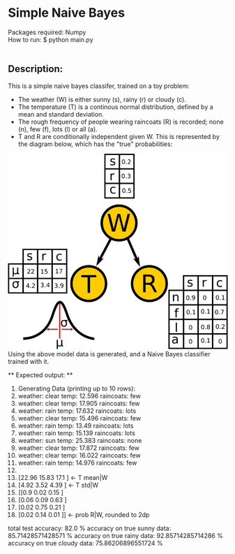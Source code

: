 # Simple Naive Bayes

Packages required: Numpy <br>
How to run: $ python main.py <br>
<br>
## Description:<br>

This is a simple naive bayes classifer, trained on a toy problem: <br>
* The weather (W) is either sunny (s), rainy (r) or cloudy (c).
* The temperature (T) is a continous normal distribution, defined by a mean and standard deviation.
* The rough frequency of people wearing raincoats (R) is recorded; none (n), few (f), lots (l) or all (a).
* T and R are conditionally independent given W.
This is represented by the diagram below, which has the "true" probabilities: <br>

<img src="https://github.com/GiottoFrean/Small-Python-Projects/blob/main/NaiveBayes/PGM.png" alt="PGM" width="600"/>

<br>
Using the above model data is generated, and a Naive Bayes classifier trained with it.<br>

** Expected output: ** <br>

1. Generating Data (printing up to 10 rows):
2. weather: clear      temp: 12.596     raincoats: few
3. weather: clear      temp: 17.905     raincoats: few
4. weather: rain       temp: 17.632     raincoats: lots
5. weather: clear      temp: 15.496     raincoats: few
6. weather: rain       temp: 13.49      raincoats: lots
7. weather: rain       temp: 15.139     raincoats: lots
8. weather: sun        temp: 25.383     raincoats: none
9. weather: clear      temp: 17.872     raincoats: few
10. weather: clear      temp: 16.022     raincoats: few
11. weather: rain       temp: 14.976     raincoats: few
12. 
13. \[22.96 15.83 17.1 \]   <- T mean|W
14. \[4.92 3.52 4.39 \]   <- T std|W
15. \[\[0.9  0.02 0.15 \]
16. \[0.06 0.09 0.63 \]
17. \[0.02 0.75 0.21 \]
18. \[0.02 0.14 0.01 \]\]   <- prob R|W, rounded to 2dp

total test accuracy: 82.0 %
accuracy on true sunny data: 85.71428571428571 %
accuracy on true rainy data: 92.85714285714286 %
accuracy on true cloudy data: 75.86206896551724 %

